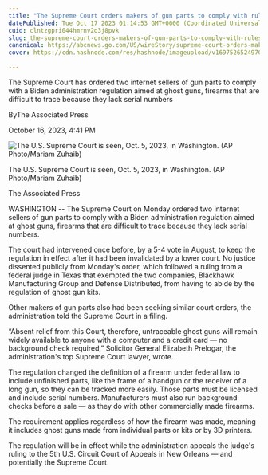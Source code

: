 ```yaml
---
title: "The Supreme Court orders makers of gun parts to comply with rules on ghost guns"
datePublished: Tue Oct 17 2023 01:14:53 GMT+0000 (Coordinated Universal Time)
cuid: clntzgpri044hmrnv2o3j8pvk
slug: the-supreme-court-orders-makers-of-gun-parts-to-comply-with-rules-on-ghost-guns-1
canonical: https://abcnews.go.com/US/wireStory/supreme-court-orders-makers-gun-parts-comply-rules-104023273
cover: https://cdn.hashnode.com/res/hashnode/imageupload/v1697526524970/a456fc3d-4d3e-405c-b900-87f8890e2339.jpeg

---
```


The Supreme Court has ordered two internet sellers of gun parts to comply with a Biden administration regulation aimed at ghost guns, firearms that are difficult to trace because they lack serial numbers

ByThe Associated Press

October 16, 2023, 4:41 PM

![The U.S. Supreme Court is seen, Oct. 5, 2023, in Washington. (AP Photo/Mariam Zuhaib)](https://cdn.hashnode.com/res/hashnode/imageupload/v1697526524493/9fb657b3-4778-4c9a-a774-f5f1f7af718d.jpeg)

The U.S. Supreme Court is seen, Oct. 5, 2023, in Washington. (AP Photo/Mariam Zuhaib)

The Associated Press

WASHINGTON -- The Supreme Court on Monday ordered two internet sellers of gun parts to comply with a Biden administration regulation aimed at ghost guns, firearms that are difficult to trace because they lack serial numbers.

The court had intervened once before, by a 5-4 vote in August, to keep the regulation in effect after it had been invalidated by a lower court. No justice dissented publicly from Monday's order, which followed a ruling from a federal judge in Texas that exempted the two companies, Blackhawk Manufacturing Group and Defense Distributed, from having to abide by the regulation of ghost gun kits.

Other makers of gun parts also had been seeking similar court orders, the administration told the Supreme Court in a filing.

“Absent relief from this Court, therefore, untraceable ghost guns will remain widely available to anyone with a computer and a credit card — no background check required,” Solicitor General Elizabeth Prelogar, the administration's top Supreme Court lawyer, wrote.

The regulation changed the definition of a firearm under federal law to include unfinished parts, like the frame of a handgun or the receiver of a long gun, so they can be tracked more easily. Those parts must be licensed and include serial numbers. Manufacturers must also run background checks before a sale — as they do with other commercially made firearms.

The requirement applies regardless of how the firearm was made, meaning it includes ghost guns made from individual parts or kits or by 3D printers.

The regulation will be in effect while the administration appeals the judge's ruling to the 5th U.S. Circuit Court of Appeals in New Orleans — and potentially the Supreme Court.